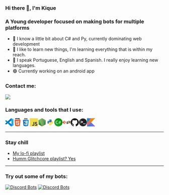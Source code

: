 ### Hi there 👋, I'm Kique 


### A Young developer focused on making bots for multiple platforms

- 🔭 I know a little bit about C# and Py, currently dominating web development
- 📕 I like to learn new things, I'm learning everything that is within my reach.
- 💬 I speak Portuguese, English and Spanish. I really enjoy learning new languages.
- 🟢 Currently working on an android app


### Contact me:

[<img align="left" width="22px" src="https://cdn.jsdelivr.net/npm/simple-icons@v3/icons/discord.svg" />][discord]

<br />


### Languages and tools that I use:

<img align="left" alt="Visual Studio Code" width="26px" src="https://raw.githubusercontent.com/github/explore/80688e429a7d4ef2fca1e82350fe8e3517d3494d/topics/visual-studio-code/visual-studio-code.png" />
<img align="left" alt="HTML5" width="26px" src="https://raw.githubusercontent.com/github/explore/80688e429a7d4ef2fca1e82350fe8e3517d3494d/topics/html/html.png" />
<img align="left" alt="CSS3" width="26px" src="https://raw.githubusercontent.com/github/explore/80688e429a7d4ef2fca1e82350fe8e3517d3494d/topics/css/css.png" />
<img align="left" alt="JavaScript" width="26px" src="https://raw.githubusercontent.com/github/explore/80688e429a7d4ef2fca1e82350fe8e3517d3494d/topics/javascript/javascript.png" />
<img align="left" alt="Node.js" width="26px" src="https://raw.githubusercontent.com/github/explore/80688e429a7d4ef2fca1e82350fe8e3517d3494d/topics/nodejs/nodejs.png" />
<img align="left" alt="SQL" width="26px" src="https://raw.githubusercontent.com/github/explore/80688e429a7d4ef2fca1e82350fe8e3517d3494d/topics/python/python.png" />
<img align="left" alt="MongoDB" width="26px" src="https://raw.githubusercontent.com/github/explore/80688e429a7d4ef2fca1e82350fe8e3517d3494d/topics/csharp/csharp.png" />
<img align="left" alt="Git" width="26px" src="https://raw.githubusercontent.com/github/explore/80688e429a7d4ef2fca1e82350fe8e3517d3494d/topics/git/git.png" />
<img align="left" alt="GitHub" width="26px" src="https://raw.githubusercontent.com/github/explore/78df643247d429f6cc873026c0622819ad797942/topics/github/github.png" />
<img align="left" alt="Terminal" width="26px" src="https://raw.githubusercontent.com/github/explore/80688e429a7d4ef2fca1e82350fe8e3517d3494d/topics/terminal/terminal.png" />
<img aling="left" alt="kt" width="26px" src="https://raw.githubusercontent.com/github/explore/80688e429a7d4ef2fca1e82350fe8e3517d3494d/topics/kotlin/kotlin.png" />


---

### Stay chill

- [My lo-fi playlist](https://www.youtube.com/playlist?list=PL-b53C0P5XseglrIeDlYYCnPMq8e3yK_m)
- [Humm Glitchcore playlist? Yes](https://www.youtube.com/playlist?list=PL-b53C0P5Xsd_nD9Sw1Kf06rgbXPYu192)


---

### Try out some of my bots:


[![Discord Bots](https://top.gg/api/widget/upvotes/825148859235827732.svg)](https://top.gg/bot/825148859235827732)
[![Discord Bots](https://top.gg/api/widget/upvotes/818887799104471100.svg)](https://top.gg/bot/818887799104471100)


<br />
<br />




[discord]: https://discord.gg/TWvYBAUFK9
[youtube]: https://www.youtube.com/channel/UCoDn2V0R6V6vuH2LyJrOT9Q
[kiki]: https://discord.com/oauth2/authorize?client_id=813800050987106326&permissions=8&scope=bot
[senko]: https://top.gg/bot/818887799104471100
[bottle]: https://top.gg/bot/825148859235827732

